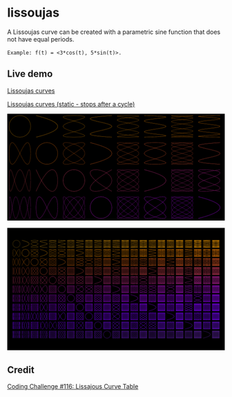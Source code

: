 # lissoujas

A Lissoujas curve can be created with a parametric sine function that does not have equal periods. 

    Example: f(t) = <3*cos(t), 5*sin(t)>.

## Live demo

[Lissoujas curves](https://darkeclipz.github.io/lissoujas/)

[Lissoujas curves (static - stops after a cycle)](https://darkeclipz.github.io/lissoujas/index_static.html)

![lissoujas](lissoujas-screenshot.png)

![lissoujas](lissoujas.png)

## Credit

[Coding Challenge #116: Lissajous Curve Table](https://www.youtube.com/watch?v=--6eyLO78CY)
